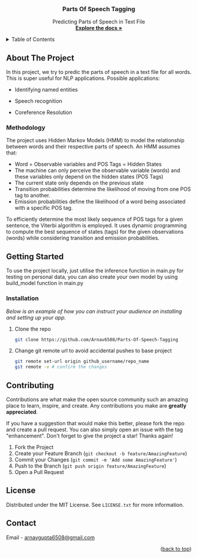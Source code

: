 <a id="readme-top"></a>

<br />
<div align="center">
  <h3 align="center">Parts Of Speech Tagging</h3>

  <p align="center">
    Predicting Parts of Speech in Text File
    <br />
    <a href="https://github.com/Arnav6508/Parts-Of-Speech-Tagging"><strong>Explore the docs »</strong></a>
    <br />
  </p>
</div>


<!-- TABLE OF CONTENTS -->
<details>
  <summary>Table of Contents</summary>
  <ol>
    <li>
      <a href="#about-the-project">About The Project</a>
      <ul>
        <li><a href="#built-with">Methodology</a></li>
      </ul>
    </li>
    <li>
      <a href="#getting-started">Getting Started</a>
      <ul>
        <li><a href="#installation">Installation</a></li>
      </ul>
    </li>
    <li><a href="#contributing">Contributing</a></li>
    <li><a href="#license">License</a></li>
    <li><a href="#contact">Contact</a></li>
  </ol>
</details>



<!-- ABOUT THE PROJECT -->
## About The Project

In this project, we try to predic the parts of speech in a text file for all words. This is super useful for NLP applications. Possible applications:
- Identifying named entities

- Speech recognition

- Coreference Resolution



### Methodology

The project uses Hidden Markov Models (HMM) to model the relationship between words and their respective parts of speech. An HMM assumes that:

- Word = Observable variables and POS Tags = Hidden States
- The machine can only perceive the observable variable (words) and these variables only depend on the hidden states (POS Tags)
- The current state only depends on the previous state
- Transition probabilities determine the likelihood of moving from one POS tag to another.
- Emission probabilities define the likelihood of a word being associated with a specific POS tag.

To efficiently determine the most likely sequence of POS tags for a given sentence, the Viterbi algorithm is employed. It uses dynamic programming to compute the best sequence of states (tags) for the given observations (words) while considering transition and emission probabilities.


<!-- GETTING STARTED -->
## Getting Started

To use the project locally, just utilise the inference function in main.py for testing on personal data, you can also create your own model by using build_model function in main.py


### Installation

_Below is an example of how you can instruct your audience on installing and setting up your app._

1. Clone the repo
   ```sh
   git clone https://github.com/Arnav6508/Parts-Of-Speech-Tagging
   ```

2. Change git remote url to avoid accidental pushes to base project
   ```sh
   git remote set-url origin github_username/repo_name
   git remote -v # confirm the changes
   ```


<!-- CONTRIBUTING -->
## Contributing

Contributions are what make the open source community such an amazing place to learn, inspire, and create. Any contributions you make are **greatly appreciated**.

If you have a suggestion that would make this better, please fork the repo and create a pull request. You can also simply open an issue with the tag "enhancement".
Don't forget to give the project a star! Thanks again!

1. Fork the Project
2. Create your Feature Branch (`git checkout -b feature/AmazingFeature`)
3. Commit your Changes (`git commit -m 'Add some AmazingFeature'`)
4. Push to the Branch (`git push origin feature/AmazingFeature`)
5. Open a Pull Request


<!-- LICENSE -->
## License

Distributed under the MIT License. See `LICENSE.txt` for more information.



<!-- CONTACT -->
## Contact

Email -  arnavgupta6508@gmail.com


<p align="right">(<a href="#readme-top">back to top</a>)</p>

